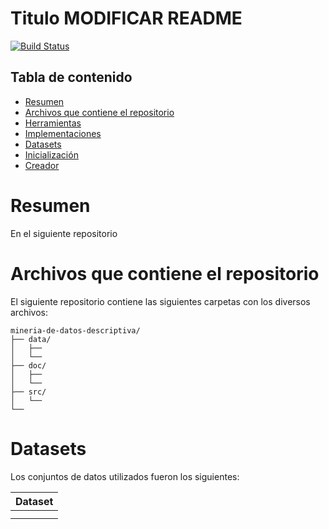 # Titulo MODIFICAR README
[![Build Status](https://img.shields.io/travis/KunalKapadia/express-mongoose-es6-rest-api/master.svg?style=flat-square)](https://travis-ci.org/KunalKapadia/express-mongoose-es6-rest-api)


## Tabla de contenido

* [Resumen](#resumen)
* [Archivos que contiene el repositorio](#archivos-que-contiene-el-repositorio)
* [Herramientas](#herramientas)
* [Implementaciones](#implementaciones)
* [Datasets](#datasets)
* [Inicialización](#inicialización)
* [Creador](#creador)


# Resumen

En el siguiente repositorio 

# Archivos que contiene el repositorio

El siguiente repositorio contiene las siguientes carpetas con los diversos archivos:

```
mineria-de-datos-descriptiva/
├── data/
│   ├── 
│   └── 
├── doc/
│   ├── 
│   └── 
├── src/  
│   └── 
└── 

```


# Datasets
Los conjuntos de datos utilizados fueron los siguientes:

| Dataset                        		 |       
|----------------------------------------|
|              	 | 		
|               			| 
